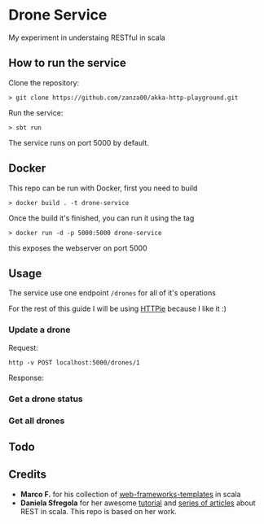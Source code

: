 # Drone Service
My experiment in understaing RESTful in scala

## How to run the service
Clone the repository:
```
> git clone https://github.com/zanza00/akka-http-playground.git
```

Run the service:
```
> sbt run
```

The service runs on port 5000 by default.

## Docker

This repo can be run with Docker, first you need to build

```
> docker build . -t drone-service
```

Once the build it's finished, you can run it using the tag

```
> docker run -d -p 5000:5000 drone-service
```

this exposes the webserver on port 5000


## Usage

The service use one endpoint `/drones` for all of it's operations

For the rest of this guide I will be using [HTTPie](https://httpie.org/) because I like it :)

### Update a drone
Request:
```
http -v POST localhost:5000/drones/1
```
Response:


### Get a drone status


### Get all drones


## Todo

## Credits

- __Marco F.__ for his collection of [web-frameworks-templates](https://github.com/mfirry/web-frameworks-templates) in scala  
- __Daniela Sfregola__ for her awesome [tutorial](https://github.com/DanielaSfregola/quiz-management-service) and [series of articles](https://danielasfregola.com/2016/02/07/how-to-build-a-rest-api-with-akka-http/) about REST in scala. This repo is based on her work. 
